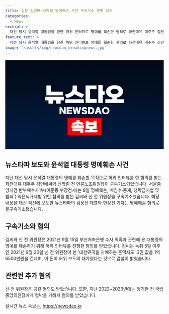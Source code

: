 ```yaml
---
title: 검찰 김만배·신학림 명예훼손 사건 구속기소 현황 보도
categories:
  - News
excerpt: >
  대선 당시 윤석열 대통령을 향한 허위 인터뷰로 명예를 훼손한 혐의로 화천대유 대주주 김만배씨와 신학림 전 언론노조위원장이 구속기소됐다. 이들은 대선 직전 보도된 내용으로 인해 윤 대통령 명예를 손상시킨 혐의를 받고 있다. 뉴스타파의 김용진 대표와 한상진 기자는 명예훼손 혐의로 불구속기소됐으며, 김씨는 2021년 9월에 조우형씨의 범죄를 덮으라고 하는 등의 발언을 하고, 혼맥지도를 통해 협박과 공갈 혐의를 받고 있다. 야당 인사의 개입 여부는 이번 기소 대상에는 포함되지 않았다.
feature_text: >
  대선 당시 윤석열 대통령을 향한 허위 인터뷰로 명예를 훼손한 혐의로 화천대유 대주주 김만배씨와 신학림 전 언론노조위원장이 구속기소됐다. 이들은 대선 직전 보도된 내용으로 인해 윤 대통령 명예를 손상시킨 혐의를 받고 있다. 뉴스타파의 김용진 대표와 한상진 기자는 명예훼손 혐의로 불구속기소됐으며, 김씨는 2021년 9월에 조우형씨의 범죄를 덮으라고 하는 등의 발언을 하고, 혼맥지도를 통해 협박과 공갈 혐의를 받고 있다. 야당 인사의 개입 여부는 이번 기소 대상에는 포함되지 않았다.
image: '/assets/img/newsdao_breakingnews.jpg'
---
```


<p><img src="/assets/img/newsdao_breakingnews.jpg" alt="koreaapp 속보" /></p>

<h2 data-ke-size="size26">뉴스타파 보도와 윤석열 대통령 명예훼손 사건</h2>

<p data-ke-size="size16">지난 대선 당시 윤석열 대통령의 명예를 훼손할 목적으로 허위 인터뷰를 한 혐의를 받는 화천대유 대주주 김만배씨와 신학림 전 언론노조위원장이 구속기소되었습니다. 서울중앙지검 반부패수사1부(이준동 부장검사)는 8일 명예훼손, 배임수·증재, 청탁금지법 및 범죄수익은닉규제법 위반 혐의를 받는 김씨와 신 전 위원장을 구속기소했습니다. 해당 내용을 대선 직전에 보도한 뉴스타파의 김용진 대표와 한상진 기자는 명예훼손 혐의로 불구속기소됐습니다.</p>

<h2 data-ke-size="size26">구속기소와 혐의</h2>

<p data-ke-size="size16">김씨와 신 전 위원장은 2021년 9월 15일 부산저축은행 수사 의혹과 관련해 윤 대통령의 명예를 훼손하기 위해 허위 인터뷰를 진행한 혐의를 받았습니다. 김씨는 녹취 5일 이후인 2021년 9월 20일 신 전 위원장이 쓴 '대한민국을 지배하는 혼맥지도' 3권 값을 1억6500만원을 건네며, 이 돈이 허위 보도의 대가였다는 것으로 검찰이 밝혔습니다.</p>

<h2 data-ke-size="size26">관련된 추가 혐의</h2>

<p data-ke-size="size16">신 전 위원장은 공갈 혐의도 받았습니다. 또한, 지난 2022~2023년에는 정기현 전 국립중앙의원장에게 협박을 가해서 혐의를 받았습니다.</p>
실시간 뉴스 속보는, <a href="https://newsdao.kr" rel="dofollow">https://newsdao.kr</a>


